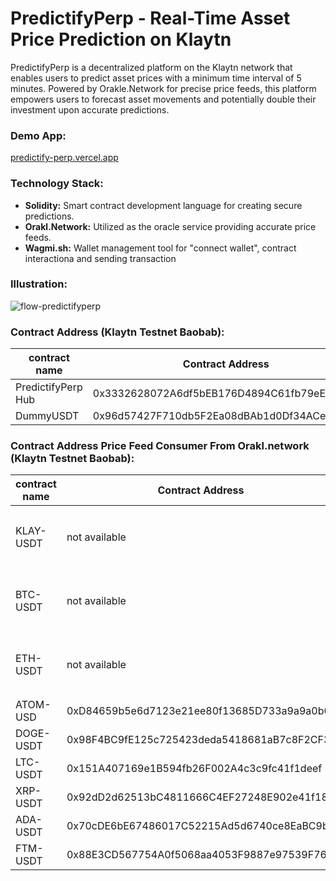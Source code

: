 # PredictifyPerp - Real-Time Asset Price Prediction on Klaytn

PredictifyPerp is a decentralized platform on the Klaytn network that enables users to predict asset prices with a minimum time interval of 5 minutes. Powered by Orakle.Network for precise price feeds, this platform empowers users to forecast asset movements and potentially double their investment upon accurate predictions.

### Demo App:
[predictify-perp.vercel.app](https://predictify-perp.vercel.app/)

### Technology Stack:
- **Solidity:** Smart contract development language for creating secure predictions.
- **Orakl.Network:** Utilized as the oracle service providing accurate price feeds.
- **Wagmi.sh:** Wallet management tool for "connect wallet", contract interactiona and sending transaction

### Illustration:

![flow-predictifyperp](https://github.com/akbaridria/predictify-perp/assets/26589426/96497460-559d-45cf-848c-34444e45e1da)


### Contract Address (Klaytn Testnet Baobab):

| contract name      | Contract Address                                    | 
|--------------------|-----------------------------------------------------|
| PredictifyPerp Hub | 0x3332628072A6df5bEB176D4894C61fb79eE0A68C          |
| DummyUSDT          | 0x96d57427F710db5F2Ea08dBAb1d0Df34ACe1CF2b          |

### Contract Address Price Feed Consumer From Orakl.network (Klaytn Testnet Baobab):

| contract name      | Contract Address                                    | notes                                                                       |
|--------------------|-----------------------------------------------------|-----------------------------------------------------------------------------|
| KLAY-USDT          | not available                                       | orakl.network return of ```getData()``` and ```latestRoundData()``` is not the same   |
| BTC-USDT           | not available                                       | orakl.network return of ```getData()``` and ```latestRoundData()``` is not the same   |
| ETH-USDT           | not available                                       | orakl.network return of ```getData()``` and ```latestRoundData()``` is not the same   |
| ATOM-USD           | 0xD84659b5e6d7123e21ee80f13685D733a9a9a0b0          | -                                                                           |
| DOGE-USDT          | 0x98F4BC9fE125c725423deda5418681aB7c8F2CF3          | -                                                                           |
| LTC-USDT           | 0x151A407169e1B594fb26F002A4c3c9fc41f1deef          | -                                                                           |
| XRP-USDT           | 0x92dD2d62513bC4811666C4EF27248E902e41f18c          | -                                                                           |
| ADA-USDT           | 0x70cDE6bE67486017C52215Ad5d6740ce8EaBC9b8          | -                                                                           |
| FTM-USDT           | 0x88E3CD567754A0f5068aa4053F9887e97539F764          | -                                                                           |
